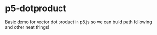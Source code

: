 # p5-dotproduct
Basic demo for vector dot product in p5.js so we can build path following and other neat things!
